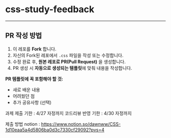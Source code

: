 # css-study-feedback

---

## PR 작성 방법

1. 이 레포를 **Fork** 합니다.
2. 자신의 Fork된 레포에서 `.css` 파일을 작성 또는 수정합니다.
3. 수정 완료 후, **원본 레포로 PR(Pull Request)** 을 생성합니다.
4. PR 생성 시 **자동으로 생성되는 템플릿**에 맞춰 내용을 작성합니다.

**PR 템플릿에 꼭 포함해야 할 것:**

- 새로 배운 내용
- 어려웠던 점
- 추가 공유사항 (선택)

과제 제출 기한 : 4/27 자정까지
코드리뷰 반영 기한 : 4/30 자정까지

제출 방법 notion : https://www.notion.so/dawnww/CSS-1d10eaa5a4d5806ba0d3c7330cf29092?pvs=4
